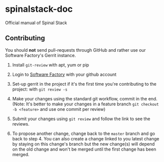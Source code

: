spinalstack-doc
===============

Official manual of Spinal Stack

Contributing
------------

You should **not** send pull-requests through GitHub and rather use our
Software Factory's Gerrit instance.

1. Install `git-review` with apt, yum or pip

2. Login to [Software Factory](http://softwarefactory.enovance.com/) with your
   github account

3. Set-up gerrit in the project if it's the first time you're contributing to
   the project: with `git review -s`

4. Make your changes using the standard git workflow, commit in the end. (Note:
   It's better to make your changes in a feature branch `git checkout -b
   <feature>` and use one commit per review)

5. Submit your changes using `git review` and follow the link to see the reviews.

6. To propose another change, change back to the `master` branch and go back to
   step 4. You can also create a change linked to you latest change by staying
   on this change's branch but the new change(s) will depend on the old change
   and won't be merged until the first change has been merged.

